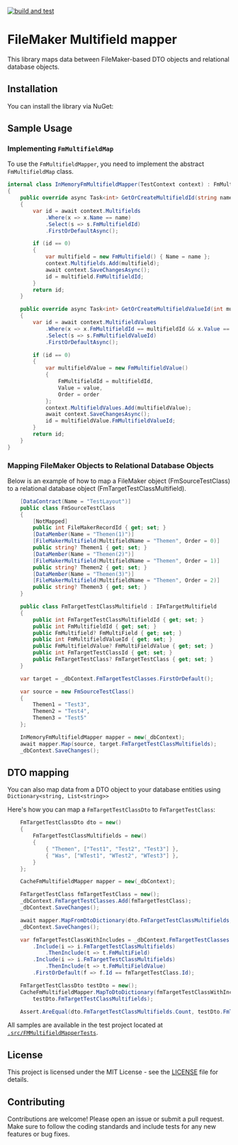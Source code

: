 [![build and test](https://github.com/ipax77/FmMultifieldMapper/actions/workflows/tests.yml/badge.svg)](https://github.com/ipax77/FmMultifieldMapper/actions/workflows/tests.yml)

# FileMaker Multifield mapper

This library maps data between FileMaker-based DTO objects and relational database objects.

## Installation

You can install the library via NuGet:

## Sample Usage

### Implementing `FmMultifieldMap`

To use the `FmMultifieldMapper`, you need to implement the abstract `FmMultifieldMap` class. 

```csharp
internal class InMemoryFmMultifieldMapper(TestContext context) : FmMultifieldMap
{
    public override async Task<int> GetOrCreateMultifieldId(string name)
    {
        var id = await context.Multifields
            .Where(x => x.Name == name)
            .Select(s => s.FmMultifieldId)
            .FirstOrDefaultAsync();

        if (id == 0)
        {
            var multifield = new FmMultifield() { Name = name };
            context.Multifields.Add(multifield);
            await context.SaveChangesAsync();
            id = multifield.FmMultifieldId;
        }
        return id;
    }

    public override async Task<int> GetOrCreateMultifieldValueId(int multifieldId, string value, int order)
    {
        var id = await context.MultifieldValues
            .Where(x => x.FmMultifieldId == multifieldId && x.Value == value)
            .Select(s => s.FmMultifieldValueId)
            .FirstOrDefaultAsync();

        if (id == 0)
        {
            var multifieldValue = new FmMultifieldValue()
            {
                FmMultifieldId = multifieldId,
                Value = value,
                Order = order
            };
            context.MultifieldValues.Add(multifieldValue);
            await context.SaveChangesAsync();
            id = multifieldValue.FmMultifieldValueId;
        }
        return id;
    }
}
```

### Mapping FileMaker Objects to Relational Database Objects

Below is an example of how to map a FileMaker object (FmSourceTestClass) to a relational database object (FmTargetTestClassMultifield).

```csharp
    [DataContract(Name = "TestLayout")]
    public class FmSourceTestClass
    {
        [NotMapped]
        public int FileMakerRecordId { get; set; }
        [DataMember(Name = "Themen(1)")]
        [FileMakerMultifield(MultifieldName = "Themen", Order = 0)]
        public string? Themen1 { get; set; }
        [DataMember(Name = "Themen(2)")]
        [FileMakerMultifield(MultifieldName = "Themen", Order = 1)]
        public string? Themen2 { get; set; }
        [DataMember(Name = "Themen(3)")]
        [FileMakerMultifield(MultifieldName = "Themen", Order = 2)]
        public string? Themen3 { get; set; }
    }

    public class FmTargetTestClassMultifield : IFmTargetMultifield
    {
        public int FmTargetTestClassMultifieldId { get; set; }
        public int FmMultifieldId { get; set; }
        public FmMultifield? FmMultiField { get; set; }
        public int FmMultifieldValueId { get; set; }
        public FmMultifieldValue? FmMultiFieldValue { get; set; }
        public int FmTargetTestClassId { get; set; }
        public FmTargetTestClass? FmTargetTestClass { get; set; }
    }

    var target = _dbContext.FmTargetTestClasses.FirstOrDefault();

    var source = new FmSourceTestClass()
    {
        Themen1 = "Test3",
        Themen2 = "Test4",
        Themen3 = "Test5"
    };

    InMemoryFmMultifieldMapper mapper = new(_dbContext);
    await mapper.Map(source, target.FmTargetTestClassMultifields);
    _dbContext.SaveChanges();
```

## DTO mapping

You can also map data from a DTO object to your database entities using `Dictionary<string, List<string>>`

Here's how you can map a `FmTargetTestClassDto` to `FmTargetTestClass`:

```csharp
    FmTargetTestClassDto dto = new()
    {
        FmTargetTestClassMultifields = new()
        {
            { "Themen", ["Test1", "Test2", "Test3"] },
            { "Was", ["WTest1", "WTest2", "WTest3"] },
        }
    };

    CacheFmMultifieldMapper mapper = new(_dbContext);

    FmTargetTestClass fmTargetTestClass = new();
    _dbContext.FmTargetTestClasses.Add(fmTargetTestClass);
    _dbContext.SaveChanges();

    await mapper.MapFromDtoDictionary(dto.FmTargetTestClassMultifields, fmTargetTestClass.FmTargetTestClassMultifields);
    _dbContext.SaveChanges();

    var fmTargetTestClassWithIncludes = _dbContext.FmTargetTestClasses
        .Include(i => i.FmTargetTestClassMultifields)
            .ThenInclude(t => t.FmMultiField)
        .Include(i => i.FmTargetTestClassMultifields)
            .ThenInclude(t => t.FmMultiFieldValue)
        .FirstOrDefault(f => f.Id == fmTargetTestClass.Id);

    FmTargetTestClassDto testDto = new();
    CacheFmMultifieldMapper.MapToDtoDictionary(fmTargetTestClassWithIncludes.FmTargetTestClassMultifields,
        testDto.FmTargetTestClassMultifields);

    Assert.AreEqual(dto.FmTargetTestClassMultifields.Count, testDto.FmTargetTestClassMultifields.Count);
```

All samples are available in the test project located at [`.src/FMMultifieldMapperTests`](./src/FMMultifieldMapperTests).

## License

This project is licensed under the MIT License - see the [LICENSE](LICENSE) file for details.

## Contributing

Contributions are welcome! Please open an issue or submit a pull request. Make sure to follow the coding standards and include tests for any new features or bug fixes.


